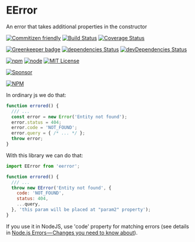 # EError
An error that takes additional properties in the constructor

[![Commitizen friendly](https://img.shields.io/badge/commitizen-friendly-brightgreen.svg)](http://commitizen.github.io/cz-cli/)
[![Build Status](https://travis-ci.org/CheerlessCloud/eerror-js.svg?branch=master)](https://travis-ci.org/TeslaCtroitel/eerror-js)
[![Coverage Status](https://coveralls.io/repos/github/CheerlessCloud/eerror-js/badge.svg?branch=master)](https://coveralls.io/github/CheerlessCloud/eerror-js?branch=master)

[![Greenkeeper badge](https://badges.greenkeeper.io/CheerlessCloud/eerror-js.svg)](https://greenkeeper.io/)
[![dependencies Status](https://david-dm.org/CheerlessCloud/eerror-js/status.svg)](https://david-dm.org/CheerlessCloud/eerror-js)
[![devDependencies Status](https://david-dm.org/CheerlessCloud/eerror-js/dev-status.svg)](https://david-dm.org/CheerlessCloud/eerror-js?type=dev)

[![npm](https://img.shields.io/npm/v/eerror.svg)]()
[![node](https://img.shields.io/node/v/eerror.svg)]()
[![MIT License](https://img.shields.io/npm/l/eerror.svg)]()

[![Sponsor](https://app.codesponsor.io/embed/jkPpzosXxwDBBaBNpoqWKCXd/CheerlessCloud/eerror-js.svg)](https://app.codesponsor.io/link/jkPpzosXxwDBBaBNpoqWKCXd/CheerlessCloud/eerror-js)

[![NPM](https://nodei.co/npm/eerror.png?downloads=true&downloadRank=true&stars=true)](https://nodei.co/npm/eerror/)

In ordinary js we do that:
```javascript
function errored() {
  /// ...
  const error = new Error('Entity not found');
  error.status = 404;
  error.code = 'NOT_FOUND';
  error.query = { /* ... */ };
  throw error;
}
```

With this library we can do that:
```javascript
import EError from 'eerror';

function errored() {
  /// ...
  throw new EError('Entity not found', {
    code: 'NOT_FOUND',
    status: 404,
    ...query,
  }, 'this param will be placed at "param2" property');
}
```

If you use it in NodeJS, use 'code' property for matching errors (see details in [Node.js Errors — Changes you need to know about](https://medium.com/the-node-js-collection/node-js-errors-changes-you-need-to-know-about-dc8c82417f65)).
